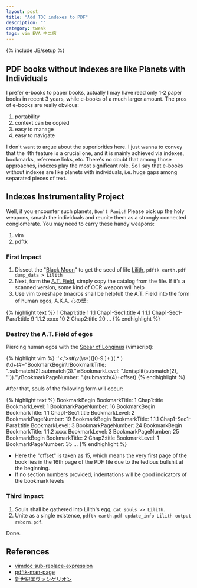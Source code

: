 ```yaml
---
layout: post
title: "Add TOC indexes to PDF"
description: ""
category: tweak
tags: vim EVA 中二病
---
```

{% include JB/setup %}

## PDF books without Indexes are like Planets with Individuals

I prefer e-books to paper books, actually I may have read only 1-2 paper books in recent 3 years, while e-books of a much larger amount. The pros of e-books are really obvious:

1. portability
2. context can be copied
3. easy to manage
4. easy to navigate

I don't want to argue about the superiorities here. I just wanna to convey that the 4th feature is a crucial one, and it is mainly achieved via indexes, bookmarks, reference links, etc. There's no doubt that among those approaches, indexes play the most significant role. So I say that e-books without indexes are like planets with individuals, i.e. huge gaps among separated pieces of text.

## Indexes Instrumentality Project

Well, if you encounter such planets, `Don't Panic!` Please pick up the holy weapons, smash the individuals and reunite them as a strongly connected conglomerate. You may need to carry these handy weapons:

1. vim
2. pdftk

### First Impact

1. Dissect the "[Black Moon](http://wiki.evageeks.org/Black_Moon)" to get the seed of life [Lilith](http://wiki.evageeks.org/Lilith), `pdftk earth.pdf dump_data > Lilith`
2. Next, form the [A.T. Field](http://wiki.evageeks.org/A.T._Field), simply copy the catalog from the file. If it's a scanned version, some kind of OCR weapon will help
3. Use vim to reshape (macros shall be helpful) the A.T. Field into the form of human egos, A.K.A. 心の壁:

{% highlight text %}
1 Chap1:title                 1
1.1 Chap1-Sec1:title          4
1.1.1 Chap1-Sec1-Para1:title  9
1.1.2 xxxx                    10
2 Chap2:title                 20
...
{% endhighlight %}

### Destroy the A.T. Field of egos

Piercing human egos with the [Spear of Longinus](http://wiki.evageeks.org/Spear_of_Longinus) (vimscript):

{% highlight vim %}
:'<,'>s#\v(\s*)([0-9.]+ )(.* )(\d+)#\="BookmarkBegin\rBookmarkTitle: ".submatch(2).submatch(3)."\rBookmarkLevel: ".len(split(submatch(2), '\.'))."\rBookmarkPageNumber: ".(submatch(4)+offset)
{% endhighlight %}

After that, souls of the following form will occur:

{% highlight text %}
BookmarkBegin
BookmarkTitle: 1 Chap1:title
BookmarkLevel: 1
BookmarkPageNumber: 16
BookmarkBegin
BookmarkTitle: 1.1 Chap1-Sec1:title
BookmarkLevel: 2
BookmarkPageNumber: 19
BookmarkBegin
BookmarkTitle: 1.1.1 Chap1-Sec1-Para1:title
BookmarkLevel: 3
BookmarkPageNumber: 24
BookmarkBegin
BookmarkTitle: 1.1.2 xxxx
BookmarkLevel: 3
BookmarkPageNumber: 25
BookmarkBegin
BookmarkTitle: 2 Chap2:title
BookmarkLevel: 1
BookmarkPageNumber: 35
...
{% endhighlight %}

* Here the "offset" is taken as 15, which means the very first page of the book lies in the 16th page of the PDF file due to the tedious bullshit at the beginning.
* If no section numbers provided, indentations will be good indicators of the bookmark levels

### Third Impact

1. Souls shall be gathered into Lilith's egg, `cat souls >> Lilith`.
2. Unite as a single existence, `pdftk earth.pdf update_info Lilith output reborn.pdf`.

Done.

## References

* [vimdoc sub-replace-expression](http://vimdoc.sourceforge.net/htmldoc/change.html#sub-replace-expression)
* [pdftk-man-page](https://www.pdflabs.com/docs/pdftk-man-page/)
* [新世紀エヴァンゲリオン](http://www.evangelion.co.jp/)
